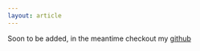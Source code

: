 ```yaml
---
layout: article
---
```

<!-- # Nabil's Projects -->



Soon to be added, in the meantime checkout my [github](https://github.com/kahar90)